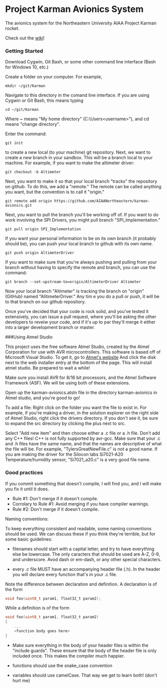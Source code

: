 # Project Karman Avionics System
The avionics system for the Northeastern University AIAA Project Karman rocket.

Check out the [wiki](https://github.com/AIAANortheastern/karman-avionics/wiki)!

### Getting Started

Download Cygwin, Git Bash, or some other command line interface (Bash for Windows 10, etc.)

Create a folder on your computer. For example,
~~~
mkdir ~/git/Karman
~~~

Navigate to this directory in the comand line interface. If you are using Cygwin or Git Bash,
this means typing 
~~~
cd ~/git/Karman
~~~
Where ~ means "My home directory" (C:\Users\<username>"), and cd means "change directory".

Enter the command:
~~~~
git init
~~~~

to create a new local (to your machine) git repository. Next, we want to create a new branch in your sandbox. 
This will be a branch local to your machine. For example, if you want to make the altimeter driver:

~~~
git checkout -b Altimeter
~~~

Next, you want to make it so that your local branch "tracks" the repository on github. To do this, we add a "remote."
The remote can be called anything you want, but the convention is to call it "origin."

~~~
git remote add origin https://github.com/AIAANortheastern/karman-avionics.git
~~~

Next, you want to pull the branch you'll be working off of. If you want to do work involving the SPI Drivers, you might
pull branch "SPI_Implementation."

~~~
git pull origin SPI_Implementation
~~~

If you want your personal information to be on its own branch (it probably should be), you can push your
local branch to github with its own name.

~~~
git push origin AltimeterDriver
~~~

If you want to make sure that you're always pushing and pulling from your branch without having to specify the remote and branch, you can use the command:

~~~
git branch --set-upstream-to=origin/AltimeterDriver Altimeter
~~~

Now your local branch "Altimeter" is tracking the branch on "origin" (GitHub) named "AlitimeterDriver." Any tim e you do a pull or push, it will be to that branch on our github repository.

Once you've decided that your code is rock solid, and you've tested it extensively, you can issue a pull request, 
where you'll be asking the other developers to reveiw your code, and if it's up to par they'll merge it either into a larger
development branch or master.

###Using Atmel Studio

This project uses the free software Atmel Studio, created by the Atmel Corporation for use with AVR microcontrollers. This software is based off of Microsoft Visual Studio. To get it, go to 
[Atmel's website](http://www.atmel.com/tools/atmelstudio.aspx) And click the disk next to the web installer entry at the bottom of the page. This will install atmel studio. Be prepared to wait a while!

Make sure you install AVR for 8/16 bit processors, and the Atmel Software Framework (ASF). We will be using both of these extensions.

Open up the karman-avionics.atsln file in the directory karman-avionics in Atmel studio, and you're good to go!

To add a file:
	Right click on the folder you want the file to exist in. For example, if you're making a driver, in the solution explorer on the right side of Atmel Studio, right click the drivers directory. If you don't see it, be sure to expand the src directory by clicking the plus next to src.
	
Select "Add new item" and then choose either a .c file or a .h file. Don't add any C++ files! C++ is not fully supported by avr-gcc. Make sure that your .c and .h files have the same name, and that the names are descriptive of what the file will be. For example, "TylersGreatNewFile.c" is not a good name. If you are making the driver for the Silocon labs Si7021-A20 Temperature/humidity sensor, "Si7021_a20.c" is a very good file name.
	
### Good practices

If you commit something that doesn't compile, I will find you, and I will make you fix it until it does.

- Rule #1: Don't merge if it doesn't compile.
- Corrolary to Rule #1: Avoid merging if you have compiler warnings.
- Rule #2: Don't merge if it doesn't compile.


Naming conventions:

To keep everything consistent and readable, some naming conventions should be used. We can discuss these if you think they're terrible, but for some basic guidelines:
	
- filenames should start with a capital letter, and try to have everything else be lowercase. The only caracters that should be used are A-Z, 0-9, and underscore. Avod dash or em-dash, or any other special characters.
	
- every .c file MUST have an accompanying header file (.h). In the header you will declare every function that's in your .c file. 
	
Note the difference between declaration and definition. A declaration is of the form
```c
void foo(uint8_t param1, float32_t param2);
```
While a definition is of the form
```c
void foo(uint8_t param1, float32_t param2)
{
	...
	<function body goes here>
}
```
	
- Make sure everything in the body of your header files is within the "include guards". These ensure that the body of the header file is only included once. This makes the compiler much happier.
	
- functions should use the snake_case convention
	
- variables should use camelCase. That way we get to learn both! (don't hurt me)
	
